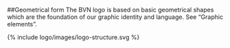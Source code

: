 <section id="logo-page-geometrical-form"></section>


##Geometrical form
The BVN logo is based on basic geometrical shapes which are the foundation of our graphic identity and language.
See “Graphic elements”.

{% include logo/images/logo-structure.svg %}
